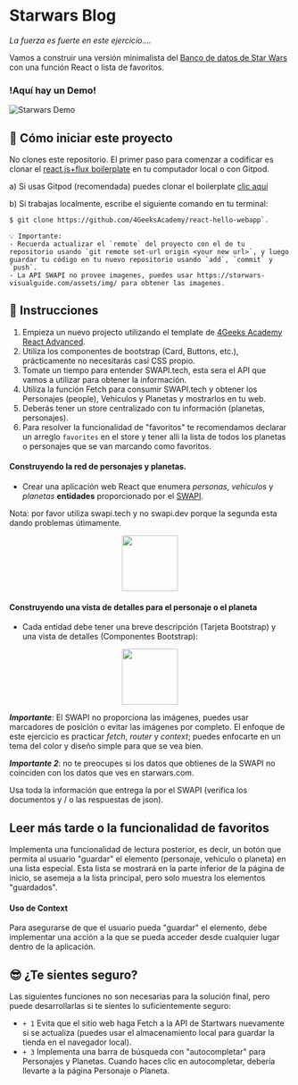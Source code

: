# Starwars Blog

_La fuerza es fuerte en este ejercicio...._

Vamos a construir una versión minimalista del [Banco de datos de Star Wars](https://www.starwars.com/databank) con una función React o lista de favoritos.

### !Aquí hay un Demo!

![Starwars Demo](https://github.com/breatheco-de/exercise-starwars-blog-reading-list/blob/master/preview.gif?raw=true)

## 🌱  Cómo iniciar este proyecto

No clones este repositorio. El primer paso para comenzar a codificar es clonar el [react.js+flux boilerplate](https://gitpod.io#https://github.com/4GeeksAcademy/react-hello-webapp) en tu computador local o con Gitpod.

a) Si usas Gitpod (recomendada) puedes clonar el boilerplate [clic aquí](https://gitpod.io#https://github.com/4GeeksAcademy/react-hello-webapp)

b) Si trabajas localmente, escribe el siguiente comando en tu terminal:
 ```sh
 $ git clone https://github.com/4GeeksAcademy/react-hello-webapp`.
````

```
💡 Importante: 
- Recuerda actualizar el `remote` del proyecto con el de tu repositorio usando `git remote set-url origin <your new url>`, y luego guardar tu código en tu nuevo repositorio usando `add`, `commit` y `push`.
- La API SWAPI no provee imagenes, puedes usar https://starwars-visualguide.com/assets/img/ para obtener las imagenes.
```

## 📝 Instrucciones

1. Empieza un nuevo projecto utilizando el template de [4Geeks Academy React Advanced](https://github.com/4GeeksAcademy/react-hello-webapp).
2. Utiliza los componentes de bootstrap (Card, Buttons, etc.), prácticamente no necesitarás casi CSS propio.
3. Tomate un tiempo para entender SWAPI.tech, esta sera el API que vamos a utilizar para obtener la información.
4. Utiliza la función Fetch para consumir SWAPI.tech y obtener los Personajes (people), Vehiculos y Planetas y mostrarlos en tu web.
5. Deberás tener un store centralizado con tu información (planetas, personajes).
6. Para resolver la funcionalidad de "favoritos" te recomendamos declarar un arreglo `favorites` en el store y tener alli la lista de todos los planetas o personajes que se van marcando como favoritos.

#### Construyendo la red de personajes y planetas.

- Crear una aplicación web React que enumera _personas_, _vehiculos_ y _planetas_ **entidades** proporcionado por el [SWAPI](https://swapi.tech/documentation).

Nota: por favor utiliza swapi.tech y no swapi.dev porque la segunda esta dando problemas útimamente.

<p align="center">
   <img height="100" src="https://raw.githubusercontent.com/nachovz/projects/master/p/javascript/semi-senior/startwars-blog-reading-list/sw_data.png" />
</p>

#### Construyendo una vista de detalles para el personaje o el planeta

- Cada entidad debe tener una breve descripción (Tarjeta Bootstrap) y una vista de detalles (Componentes Bootstrap):

<p align="center">
   <img height="100" src="https://raw.githubusercontent.com/nachovz/projects/master/p/javascript/semi-senior/startwars-blog-reading-list/sw_data_details.png" />
</p>

***Importante***: El SWAPI no proporciona las imágenes, puedes usar marcadores de posición o evitar las imágenes por completo. El enfoque de este ejercicio es practicar *fetch*, *router* y *context*; puedes enfocarte en un tema del color y diseño simple para que se vea bien.

***Importante 2***: no te preocupes si los datos que obtienes de la SWAPI no coinciden con los datos que ves en starwars.com.

Usa toda la información que entrega la por el SWAPI (verifica los documentos y / o las respuestas de json).

## Leer más tarde o la funcionalidad de favoritos

Implementa una funcionalidad de lectura posterior, es decir, un botón que permita al usuario "guardar" el elemento (personaje, vehículo o planeta) en una lista especial. Esta lista se mostrará en la parte inferior de la página de inicio, se asemeja a la lista principal, pero solo muestra los elementos "guardados".

#### Uso de Context

Para asegurarse de que el usuario pueda "guardar" el elemento, debe implementar una acción a la que se pueda acceder desde cualquier lugar dentro de la aplicación.

## 😎 ¿Te sientes seguro?

Las siguientes funciones no son necesarias para la solución final, pero puede desarrollarlas si te sientes lo suficientemente seguro:

- `+ 1` Evita que el sitio web haga Fetch a la API de Startwars nuevamente si se actualiza (puedes usar el almacenamiento local para guardar la tienda en el navegador local).
- `+ 3` Implementa una barra de búsqueda con "autocompletar" para Personajes y Planetas. Cuando haces clic en autocompletar, debería llevarte a la página Personaje o Planeta.




